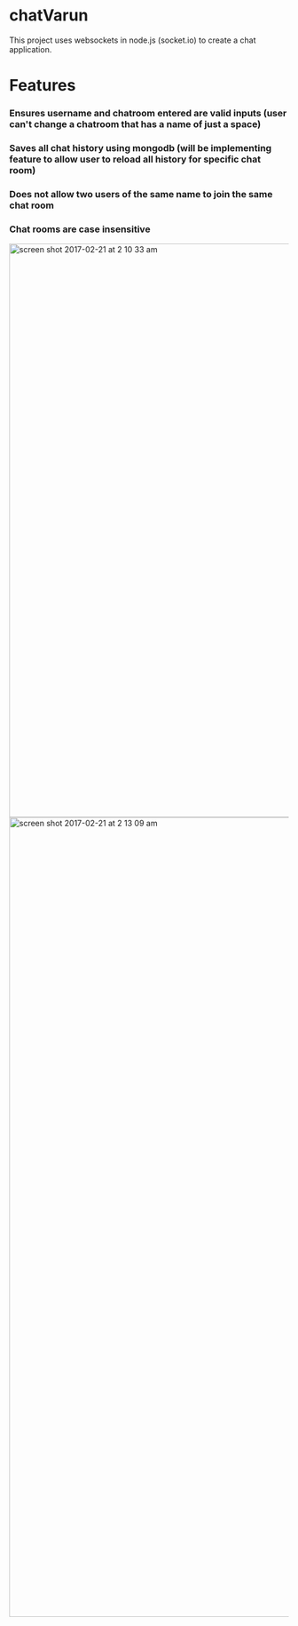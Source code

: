 # chatVarun
This project uses websockets in node.js (socket.io) to create a chat application. 
# Features
### Ensures username and chatroom entered are valid inputs (user can't change a chatroom that has a name of just a space)
###  Saves all chat history using mongodb (will be implementing feature to allow user to reload all history for specific chat room)
###  Does not allow two users of the same name to join the same chat room
### Chat rooms are case insensitive
  
<img width="1033" alt="screen shot 2017-02-21 at 2 10 33 am" src="https://cloud.githubusercontent.com/assets/16344543/23155631/7b2bf8e4-f7e1-11e6-886e-ed3569c14cc5.png">
<img width="1440" alt="screen shot 2017-02-21 at 2 13 09 am" src="https://cloud.githubusercontent.com/assets/16344543/23155632/7d1d28d0-f7e1-11e6-97c3-eeaca65f320b.png">
